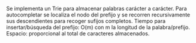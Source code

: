 <!--
Problem 5: Autocomplete with Tries

Provide an explanation for your answer, clearly organizing your thoughts into
concise and easy-to-understand language.

Focus on explaining the reasoning behind your decisions rather than giving a 
detailed description of the code. For instance, why did you choose a particular 
data structure? Additionally, discuss the efficiency of your solution in terms 
of time and space complexity. If necessary, you can support your explanation 
with code snippets or mathematical formulas. For guidance on how to write 
formulas in markdown, refer to https://docs.github.com/en/get-started/writing-on-github/working-with-advanced-formatting/writing-mathematical-expressions.
-->

Se implementa un Trie para almacenar palabras carácter a carácter. Para autocompletar se localiza el nodo del prefijo y se recorren recursivamente sus descendientes para recoger sufijos completos. Tiempo para insertar/búsqueda del prefijo: O(m) con m la longitud de la palabra/prefijo. Espacio: proporcional al total de caracteres almacenados.